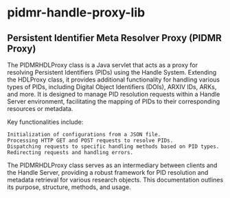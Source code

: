 # pidmr-handle-proxy-lib



## Persistent Identifier Meta Resolver Proxy (PIDMR Proxy)

The PIDMRHDLProxy class is a Java servlet that acts as a proxy for resolving Persistent Identifiers (PIDs) using the Handle System. Extending the HDLProxy class, it provides additional functionality for handling various types of PIDs, including Digital Object Identifiers (DOIs), ARXIV IDs, ARKs, and more. It is designed to manage PID resolution requests within a Handle Server environment, facilitating the mapping of PIDs to their corresponding resources or metadata.

Key functionalities include:

    Initialization of configurations from a JSON file.
    Processing HTTP GET and POST requests to resolve PIDs.
    Dispatching requests to specific handling methods based on PID types.
    Redirecting requests and handling errors.

The PIDMRHDLProxy class serves as an intermediary between clients and the Handle Server, providing a robust framework for PID resolution and metadata retrieval for various research objects. This documentation outlines its purpose, structure, methods, and usage.